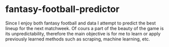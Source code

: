 # fantasy-football-predictor
Since I enjoy both fantasy football and data I attempt to predict the best lineup for the next matchweek. Of cours a part of the beauty of the game is its unpredictability, therefore the main objective is for me to learn or apply previously learned methods such as scraping, machine learning, etc.
